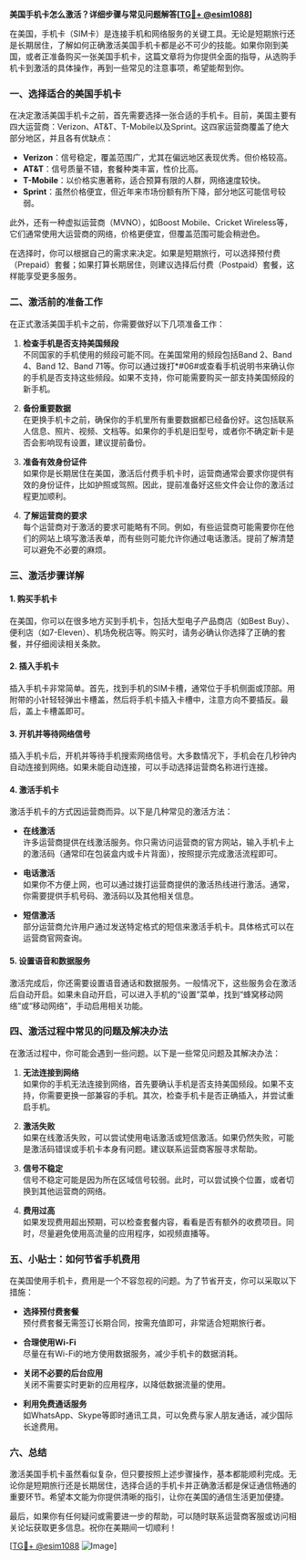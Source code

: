 **美国手机卡怎么激活？详细步骤与常见问题解答[[TG💪+ @esim1088](https://t.me/s/esim1088)]**

在美国，手机卡（SIM卡）是连接手机和网络服务的关键工具。无论是短期旅行还是长期居住，了解如何正确激活美国手机卡都是必不可少的技能。如果你刚到美国，或者正准备购买一张美国手机卡，这篇文章将为你提供全面的指导，从选购手机卡到激活的具体操作，再到一些常见的注意事项，希望能帮到你。

### 一、选择适合的美国手机卡

在决定激活美国手机卡之前，首先需要选择一张合适的手机卡。目前，美国主要有四大运营商：Verizon、AT&T、T-Mobile以及Sprint。这四家运营商覆盖了绝大部分地区，并且各有优缺点：

- **Verizon**：信号稳定，覆盖范围广，尤其在偏远地区表现优秀。但价格较高。
- **AT&T**：信号质量不错，套餐种类丰富，性价比高。
- **T-Mobile**：以价格实惠著称，适合预算有限的人群，网络速度较快。
- **Sprint**：虽然价格便宜，但近年来市场份额有所下降，部分地区可能信号较弱。

此外，还有一种虚拟运营商（MVNO），如Boost Mobile、Cricket Wireless等，它们通常使用大运营商的网络，价格更便宜，但覆盖范围可能会稍逊色。

在选择时，你可以根据自己的需求来决定。如果是短期旅行，可以选择预付费（Prepaid）套餐；如果打算长期居住，则建议选择后付费（Postpaid）套餐，这样能享受更多服务。

### 二、激活前的准备工作

在正式激活美国手机卡之前，你需要做好以下几项准备工作：

1. **检查手机是否支持美国频段**  
   不同国家的手机使用的频段可能不同。在美国常用的频段包括Band 2、Band 4、Band 12、Band 71等。你可以通过拨打*#06#或查看手机说明书来确认你的手机是否支持这些频段。如果不支持，你可能需要购买一部支持美国频段的新手机。

2. **备份重要数据**  
   在更换手机卡之前，确保你的手机里所有重要数据都已经备份好。这包括联系人信息、照片、视频、文档等。如果你的手机是旧型号，或者你不确定新卡是否会影响现有设置，建议提前备份。

3. **准备有效身份证件**  
   如果你是长期居住在美国，激活后付费手机卡时，运营商通常会要求你提供有效的身份证件，比如护照或驾照。因此，提前准备好这些文件会让你的激活过程更加顺利。

4. **了解运营商的要求**  
   每个运营商对于激活的要求可能略有不同。例如，有些运营商可能需要你在他们的网站上填写激活表单，而有些则可能允许你通过电话激活。提前了解清楚可以避免不必要的麻烦。

### 三、激活步骤详解

#### 1. 购买手机卡
在美国，你可以在很多地方买到手机卡，包括大型电子产品商店（如Best Buy）、便利店（如7-Eleven）、机场免税店等。购买时，请务必确认你选择了正确的套餐，并仔细阅读相关条款。

#### 2. 插入手机卡
插入手机卡非常简单。首先，找到手机的SIM卡槽，通常位于手机侧面或顶部。用附带的小针轻轻弹出卡槽盖，然后将手机卡插入卡槽中，注意方向不要插反。最后，盖上卡槽盖即可。

#### 3. 开机并等待网络信号
插入手机卡后，开机并等待手机搜索网络信号。大多数情况下，手机会在几秒钟内自动连接到网络。如果未能自动连接，可以手动选择运营商名称进行连接。

#### 4. 激活手机卡
激活手机卡的方式因运营商而异。以下是几种常见的激活方法：

- **在线激活**  
  许多运营商提供在线激活服务。你只需访问运营商的官方网站，输入手机卡上的激活码（通常印在包装盒内或卡片背面），按照提示完成激活流程即可。

- **电话激活**  
  如果你不方便上网，也可以通过拨打运营商提供的激活热线进行激活。通常，你需要提供手机号码、激活码以及其他相关信息。

- **短信激活**  
  部分运营商允许用户通过发送特定格式的短信来激活手机卡。具体格式可以在运营商官网查询。

#### 5. 设置语音和数据服务
激活完成后，你还需要设置语音通话和数据服务。一般情况下，这些服务会在激活后自动开启。如果未自动开启，可以进入手机的“设置”菜单，找到“蜂窝移动网络”或“移动网络”，手动启用相关功能。

### 四、激活过程中常见的问题及解决办法

在激活过程中，你可能会遇到一些问题。以下是一些常见问题及其解决办法：

1. **无法连接到网络**  
   如果你的手机无法连接到网络，首先要确认手机是否支持美国频段。如果不支持，你需要更换一部兼容的手机。其次，检查手机卡是否正确插入，并尝试重启手机。

2. **激活失败**  
   如果在线激活失败，可以尝试使用电话激活或短信激活。如果仍然失败，可能是激活码错误或手机卡本身有问题。建议联系运营商客服寻求帮助。

3. **信号不稳定**  
   信号不稳定可能是因为所在区域信号较弱。此时，可以尝试换个位置，或者切换到其他运营商的网络。

4. **费用过高**  
   如果发现费用超出预期，可以检查套餐内容，看看是否有额外的收费项目。同时，尽量避免使用高流量的应用程序，如视频直播等。

### 五、小贴士：如何节省手机费用

在美国使用手机卡，费用是一个不容忽视的问题。为了节省开支，你可以采取以下措施：

- **选择预付费套餐**  
  预付费套餐无需签订长期合同，按需充值即可，非常适合短期旅行者。

- **合理使用Wi-Fi**  
  尽量在有Wi-Fi的地方使用数据服务，减少手机卡的数据消耗。

- **关闭不必要的后台应用**  
  关闭不需要实时更新的应用程序，以降低数据流量的使用。

- **利用免费通话服务**  
  如WhatsApp、Skype等即时通讯工具，可以免费与家人朋友通话，减少国际长途费用。

### 六、总结

激活美国手机卡虽然看似复杂，但只要按照上述步骤操作，基本都能顺利完成。无论你是短期旅行还是长期居住，选择合适的手机卡并正确激活都是保证通信畅通的重要环节。希望本文能为你提供清晰的指引，让你在美国的通信生活更加便捷。

最后，如果你有任何疑问或需要进一步的帮助，可以随时联系运营商客服或访问相关论坛获取更多信息。祝你在美期间一切顺利！

[[TG💪+ @esim1088](https://t.me/s/esim1088) ![Image](https://i.postimg.cc/4NQfJmqS/Snipaste-2025-05-13-00-14-12.png)]